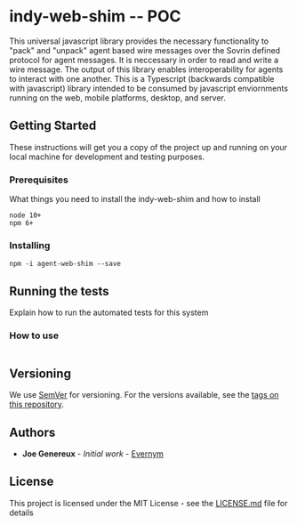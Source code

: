 # indy-web-shim -- POC

This universal javascript library provides the necessary functionality to "pack" and "unpack" agent based wire
messages over the Sovrin defined protocol for agent messages. It is neccessary in order to read and 
write a wire message. The output of this library enables interoperability for agents to interact with
one another. This is a Typescript (backwards compatible with javascript) library intended to be consumed
by javascript enviornments running on the web, mobile platforms, desktop, and server.

## Getting Started

These instructions will get you a copy of the project up and running on your local machine for development and testing purposes. 

### Prerequisites

What things you need to install the indy-web-shim and how to install

```
node 10+
npm 6+
```

### Installing

```
npm -i agent-web-shim --save
```

## Running the tests

Explain how to run the automated tests for this system

### How to use

```

```

## Versioning

We use [SemVer](http://semver.org/) for versioning. For the versions available, see the [tags on this repository](https://github.com/your/project/tags). 

## Authors

* **Joe Genereux** - *Initial work* - [Evernym](https://github.com/thedolie)

## License

This project is licensed under the MIT License - see the [LICENSE.md](LICENSE.md) file for details